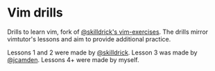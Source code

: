 Vim drills
============================================================================

Drills to learn vim, fork of [@skilldrick's vim-exercises](https://github.com/skilldrick/vim-exercises).
The drills mirror vimtutor's lessons and aim to provide additional practice.

Lessons 1 and 2 were made by [@skilldrick]().
Lesson 3 was made by [@jcamden](https://github.com/jcamden).
Lessons 4+ were made by myself.
